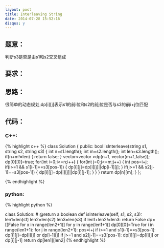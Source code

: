 ```yaml
---
layout: post
title: Interleaving String
date: 2014-07-28 15:52:16
disqus: y
---
```


## 题意：
判断s3是否是由s1和s2交叉组成

## 要求：


## 思路：
很简单的动态规划,dp[i][j]表示s1的前i位和s2的前j位是否与s3的前i+j位匹配

## 代码：

### C++:

{% highlight c++ %}
class Solution {
public:
    bool isInterleave(string s1, string s2, string s3) {
        int n=s1.length();
        int m=s2.length();
        int len=s3.length();
        if(n+m!=len)
        {
            return false;
        }
        vector<vector<bool> >dp(n+1, vector<bool>(m+1,false));
        dp[0][0]=true;
        for(int i=0;i<=n;i++)
        {
            for(int j=0;j<=m;j++)
            {
                int pos=i+j;
                if(i>=1 && s1[i-1]==s3[pos-1])
                {
                    dp[i][j]=dp[i][j]||dp[i-1][j];
                }
                if(j>=1 && s2[j-1]==s3[pos-1])
                {
                    dp[i][j]=dp[i][j]||dp[i][j-1];
                }
            }
        }
        return dp[n][m];
    }
};


 {% endhighlight %}
### python:

{% highlight python %}

class Solution:
    # @return a boolean
    def isInterleave(self, s1, s2, s3):
        len1=len(s1)
        len2=len(s2)
        len3=len(s3)
        if len1+len2!=len3:
            return False
        dp=[[False for x in range(len2+1)] for y in range(len1+1)]
        dp[0][0]=True
        for i in range(len1+1):
            for j in range(len2+1):
                pos=i+j
                if i>=1 and s1[i-1]==s3[pos-1]:
                    dp[i][j]=dp[i][j] or dp[i-1][j]
                if j>=1 and s2[j-1]==s3[pos-1]:
                    dp[i][j]=dp[i][j] or dp[i][j-1]
        return dp[len1][len2]
 {% endhighlight %}
